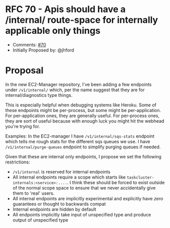 # RFC 70 - Apis should have a /internal/ route-space for internally applicable only things
* Comments: [#70](https://api.github.com/repos/taskcluster/taskcluster-rfcs/issues/70)
* Initially Proposed by: @jhford

# Proposal
In the new EC2-Manager repository, I've been adding a few endpoints under `/v1/internal/` which, per the name suggest that they are for internal/diagnostics type things.

This is especially helpful when debugging systems like Heroku.  Some of these endpoints might be per-process, but some might be per-application.  For per-application ones, they are generally useful.  For per-process ones, they are sort of useful because with enough luck you might hit the webhead you're trying for.

Examples: In the EC2-manager I have `/v1/internal/sqs-stats` endpoint which tells me rough stats for the different sqs queues we use.  I have `/v1/internal/purge-queues` endpoint to simplify purging queues if needed.

Given that these are internal only endpoints, I propose we set the following restrictions:

* `/v1/internal` is reserved for internal endpoints
* All internal endpoints require a scope which starts like `taskcluster-internals:<service>:....`.  I think these should be forced to exist outside of the normal scope space to ensure that we never accidentally give them to 'real' users.
* All internal endpoints are implicitly experimental and explicitly have *zero* guarantees or thought to backwards compat
* Internal endpoints are hidden by default
* All endpoints implicitly take input of unspecified type and produce output of unspecified type